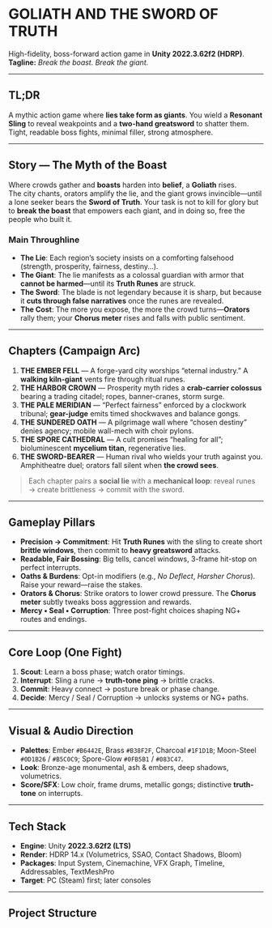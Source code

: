 # GOLIATH AND THE SWORD OF TRUTH
High-fidelity, boss-forward action game in **Unity 2022.3.62f2 (HDRP)**.  
**Tagline:** *Break the boast. Break the giant.*

---

## TL;DR
A mythic action game where **lies take form as giants**. You wield a **Resonant Sling** to reveal weakpoints and a **two-hand greatsword** to shatter them. Tight, readable boss fights, minimal filler, strong atmosphere.

---

## Story — The Myth of the Boast
Where crowds gather and **boasts** harden into **belief**, a **Goliath** rises.  
The city chants, orators amplify the lie, and the giant grows invincible—until a lone seeker bears the **Sword of Truth**. Your task is not to kill for glory but to **break the boast** that empowers each giant, and in doing so, free the people who built it.

### Main Throughline
- **The Lie**: Each region’s society insists on a comforting falsehood (strength, prosperity, fairness, destiny…).
- **The Giant**: The lie manifests as a colossal guardian with armor that **cannot be harmed**—until its **Truth Runes** are struck.
- **The Sword**: The blade is not legendary because it is sharp, but because it **cuts through false narratives** once the runes are revealed.
- **The Cost**: The more you expose, the more the crowd turns—**Orators** rally them; your **Chorus meter** rises and falls with public sentiment.

---

## Chapters (Campaign Arc)
1. **THE EMBER FELL** — A forge-yard city worships “eternal industry.” A **walking kiln-giant** vents fire through ritual runes.  
2. **THE HARBOR CROWN** — Prosperity myth rides a **crab-carrier colossus** bearing a trading citadel; ropes, banner-cranes, storm surge.  
3. **THE PALE MERIDIAN** — “Perfect fairness” enforced by a clockwork tribunal; **gear-judge** emits timed shockwaves and balance gongs.  
4. **THE SUNDERED OATH** — A pilgrimage wall where “chosen destiny” denies agency; mobile wall-mech with choir pylons.  
5. **THE SPORE CATHEDRAL** — A cult promises “healing for all”; bioluminescent **mycelium titan**, regenerative lies.  
6. **THE SWORD-BEARER** — Human rival who wields your truth against you. Amphitheatre duel; orators fall silent when **the crowd sees**.

> Each chapter pairs a **social lie** with a **mechanical loop**: reveal runes → create brittleness → commit with the sword.

---

## Gameplay Pillars
- **Precision → Commitment**: Hit **Truth Runes** with the sling to create short **brittle windows**, then commit to **heavy greatsword** attacks.  
- **Readable, Fair Bossing**: Big tells, cancel windows, 3-frame hit-stop on perfect interrupts.  
- **Oaths & Burdens**: Opt-in modifiers (e.g., *No Deflect*, *Harsher Chorus*). Raise your reward—raise the stakes.  
- **Orators & Chorus**: Strike orators to lower crowd pressure. The **Chorus meter** subtly tweaks boss aggression and rewards.  
- **Mercy • Seal • Corruption**: Three post-fight choices shaping NG+ routes and endings.

---

## Core Loop (One Fight)
1) **Scout**: Learn a boss phase; watch orator timings.  
2) **Interrupt**: Sling a rune → **truth-tone ping** → brittle cracks.  
3) **Commit**: Heavy connect → posture break or phase change.  
4) **Decide**: Mercy / Seal / Corruption → unlocks systems or NG+ paths.

---

## Visual & Audio Direction
- **Palettes**: Ember `#B6442E`, Brass `#B38F2F`, Charcoal `#1F1D1B`; Moon-Steel `#0D1B26` / `#B5C0C9`; Spore-Glow `#0FB5B1` / `#083C47`.  
- **Look**: Bronze-age monumental, ash & embers, deep shadows, volumetrics.  
- **Score/SFX**: Low choir, frame drums, metallic gongs; distinctive **truth-tone** on interrupts.

---

## Tech Stack
- **Engine**: Unity **2022.3.62f2 (LTS)**  
- **Render**: HDRP 14.x (Volumetrics, SSAO, Contact Shadows, Bloom)  
- **Packages**: Input System, Cinemachine, VFX Graph, Timeline, Addressables, TextMeshPro  
- **Target**: PC (Steam) first; later consoles

---

## Project Structure
